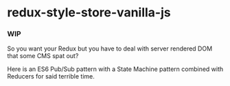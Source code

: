 # redux-style-store-vanilla-js

### WIP

So you want your Redux but you have to deal with server rendered DOM that some CMS spat out?

Here is an ES6 Pub/Sub pattern with a State Machine pattern combined with Reducers for said terrible time.
